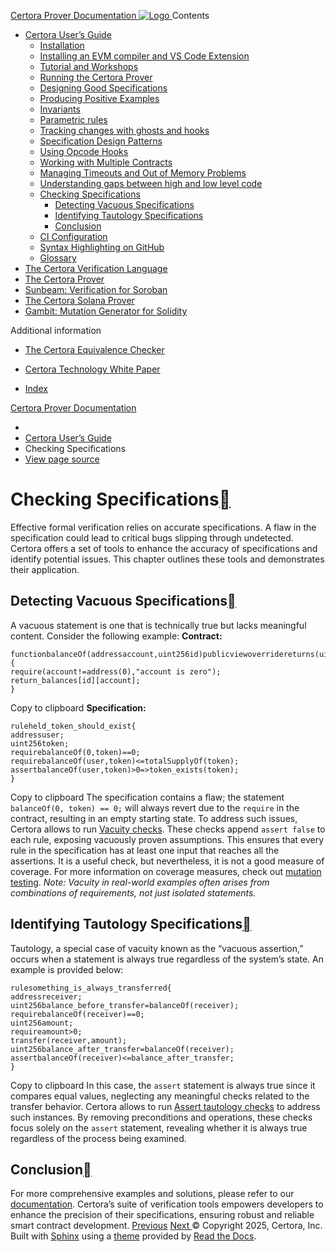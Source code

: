 [ Certora Prover Documentation ![Logo](https://docs.certora.com/en/latest/_static/Certora_Logo_Black.svg) ](https://docs.certora.com/en/latest/index.html)
Contents
  * [Certora User’s Guide](https://docs.certora.com/en/latest/docs/user-guide/index.html)
    * [Installation](https://docs.certora.com/en/latest/docs/user-guide/install.html)
    * [Installing an EVM compiler and VS Code Extension](https://docs.certora.com/en/latest/docs/user-guide/install_evm_compiler.html)
    * [Tutorial and Workshops](https://docs.certora.com/en/latest/docs/user-guide/tutorials.html)
    * [Running the Certora Prover](https://docs.certora.com/en/latest/docs/user-guide/running.html)
    * [Designing Good Specifications](https://docs.certora.com/en/latest/docs/user-guide/properties/index.html)
    * [Producing Positive Examples](https://docs.certora.com/en/latest/docs/user-guide/satisfy.html)
    * [Invariants](https://docs.certora.com/en/latest/docs/user-guide/invariants.html)
    * [Parametric rules](https://docs.certora.com/en/latest/docs/user-guide/parametric.html)
    * [Tracking changes with ghosts and hooks](https://docs.certora.com/en/latest/docs/user-guide/ghosts.html)
    * [Specification Design Patterns](https://docs.certora.com/en/latest/docs/user-guide/patterns/index.html)
    * [Using Opcode Hooks](https://docs.certora.com/en/latest/docs/user-guide/opcodes.html)
    * [Working with Multiple Contracts](https://docs.certora.com/en/latest/docs/user-guide/multicontract/index.html)
    * [Managing Timeouts and Out of Memory Problems](https://docs.certora.com/en/latest/docs/user-guide/out-of-resources/index.html)
    * [Understanding gaps between high and low level code](https://docs.certora.com/en/latest/docs/user-guide/gaps.html)
    * [Checking Specifications](https://docs.certora.com/en/latest/docs/user-guide/checking.html)
      * [Detecting Vacuous Specifications](https://docs.certora.com/en/latest/docs/user-guide/checking.html#detecting-vacuous-specifications)
      * [Identifying Tautology Specifications](https://docs.certora.com/en/latest/docs/user-guide/checking.html#identifying-tautology-specifications)
      * [Conclusion](https://docs.certora.com/en/latest/docs/user-guide/checking.html#conclusion)
    * [CI Configuration](https://docs.certora.com/en/latest/docs/user-guide/ci.html)
    * [Syntax Highlighting on GitHub](https://docs.certora.com/en/latest/docs/user-guide/github_highlighting.html)
    * [Glossary](https://docs.certora.com/en/latest/docs/user-guide/glossary.html)
  * [The Certora Verification Language](https://docs.certora.com/en/latest/docs/cvl/index.html)
  * [The Certora Prover](https://docs.certora.com/en/latest/docs/prover/index.html)
  * [Sunbeam: Verification for Soroban](https://docs.certora.com/en/latest/docs/sunbeam/index.html)
  * [The Certora Solana Prover](https://docs.certora.com/en/latest/docs/solana/index.html)
  * [Gambit: Mutation Generator for Solidity](https://docs.certora.com/en/latest/docs/gambit/index.html)


Additional information
  * [The Certora Equivalence Checker](https://docs.certora.com/en/latest/docs/equiv-check/index.html)
  * [Certora Technology White Paper](https://docs.certora.com/en/latest/docs/whitepaper/index.html)


  * [Index](https://docs.certora.com/en/latest/genindex.html)


[Certora Prover Documentation](https://docs.certora.com/en/latest/index.html)
  * [](https://docs.certora.com/en/latest/index.html)
  * [Certora User’s Guide](https://docs.certora.com/en/latest/docs/user-guide/index.html)
  * Checking Specifications
  * [ View page source](https://docs.certora.com/en/latest/_sources/docs/user-guide/checking.md.txt)


# Checking Specifications[](https://docs.certora.com/en/latest/docs/user-guide/checking.html#checking-specifications "Link to this heading")
Effective formal verification relies on accurate specifications. A flaw in the specification could lead to critical bugs slipping through undetected. Certora offers a set of tools to enhance the accuracy of specifications and identify potential issues. This chapter outlines these tools and demonstrates their application.
## Detecting Vacuous Specifications[](https://docs.certora.com/en/latest/docs/user-guide/checking.html#detecting-vacuous-specifications "Link to this heading")
A vacuous statement is one that is technically true but lacks meaningful content. Consider the following example:
**Contract:**
```
functionbalanceOf(addressaccount,uint256id)publicviewoverridereturns(uint256){
require(account!=address(0),"account is zero");
return_balances[id][account];
}

```
Copy to clipboard
**Specification:**
```
ruleheld_token_should_exist{
addressuser;
uint256token;
requirebalanceOf(0,token)==0;
requirebalanceOf(user,token)<=totalSupplyOf(token);
assertbalanceOf(user,token)>0=>token_exists(token);
}

```
Copy to clipboard
The specification contains a flaw; the statement `balanceOf(0, token) == 0;` will always revert due to the `require` in the contract, resulting in an empty starting state. To address such issues, Certora allows to run [Vacuity checks](https://docs.certora.com/en/latest/docs/prover/checking/sanity.html?highlight=rule%20sanity#sanity-vacuity). These checks append `assert false` to each rule, exposing vacuously proven assumptions. This ensures that every rule in the specification has at least one input that reaches all the assertions. It is a useful check, but nevertheless, it is not a good measure of coverage. For more information on coverage measures, check out [mutation testing](https://docs.certora.com/en/latest/docs/prover/checking/mutation.html?highlight=rule%20mutation#mutation-testing).
_Note: Vacuity in real-world examples often arises from combinations of requirements, not just isolated statements._
## Identifying Tautology Specifications[](https://docs.certora.com/en/latest/docs/user-guide/checking.html#identifying-tautology-specifications "Link to this heading")
Tautology, a special case of vacuity known as the “vacuous assertion,” occurs when a statement is always true regardless of the system’s state. An example is provided below:
```
rulesomething_is_always_transferred{
addressreceiver;
uint256balance_before_transfer=balanceOf(receiver);
requirebalanceOf(receiver)==0;
uint256amount;
requireamount>0;
transfer(receiver,amount);
uint256balance_after_transfer=balanceOf(receiver);
assertbalanceOf(receiver)<=balance_after_transfer;
}

```
Copy to clipboard
In this case, the `assert` statement is always true since it compares equal values, neglecting any meaningful checks related to the transfer behavior. Certora allows to run [Assert tautology checks](https://docs.certora.com/en/latest/docs/prover/checking/sanity.html?highlight=rule%20sanity#assert-tautology-checks) to address such instances. By removing preconditions and operations, these checks focus solely on the `assert` statement, revealing whether it is always true regardless of the process being examined.
## Conclusion[](https://docs.certora.com/en/latest/docs/user-guide/checking.html#conclusion "Link to this heading")
For more comprehensive examples and solutions, please refer to our [documentation](https://docs.certora.com/en/latest/docs/prover/checking/index.html). Certora’s suite of verification tools empowers developers to enhance the precision of their specifications, ensuring robust and reliable smart contract development.
[ Previous](https://docs.certora.com/en/latest/docs/user-guide/gaps.html "Understanding gaps between high and low level code") [Next ](https://docs.certora.com/en/latest/docs/user-guide/ci.html "CI Configuration")
© Copyright 2025, Certora, Inc.
Built with [Sphinx](https://www.sphinx-doc.org/) using a [theme](https://github.com/readthedocs/sphinx_rtd_theme) provided by [Read the Docs](https://readthedocs.org). 
